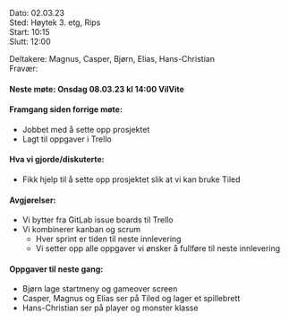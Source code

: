 Dato: 02.03.23  
Sted: Høytek 3. etg, Rips  	
Start: 10:15  
Slutt: 12:00  

Deltakere: Magnus, Casper, Bjørn, Elias, Hans-Christian  
Fravær: 

#### Neste møte: Onsdag 08.03.23 kl 14:00 VilVite


#### Framgang siden forrige møte:
- Jobbet med å sette opp prosjektet
- Lagt til oppgaver i Trello

#### Hva vi gjorde/diskuterte:
- Fikk hjelp til å sette opp prosjektet slik at vi kan bruke Tiled

#### Avgjørelser:
- Vi bytter fra GitLab issue boards til Trello
- Vi kombinerer kanban og scrum
	- Hver sprint er tiden til neste innlevering
	- Vi setter opp alle oppgaver vi ønsker å fullføre til neste innlevering


#### Oppgaver til neste gang:
- Bjørn lage startmeny og gameover screen
- Casper, Magnus og Elias ser på Tiled og lager et spillebrett
- Hans-Christian ser på player og monster klasse
